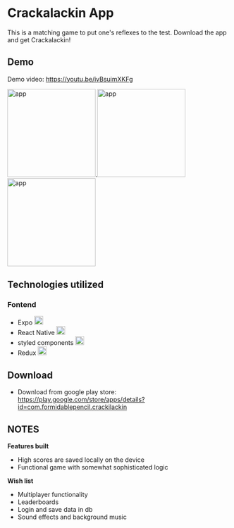 # Crackalackin App

This is a matching game to put one's reflexes to the test. Download the app and get Crackalackin!

## Demo
Demo video:
https://youtu.be/ivBsuimXKFg

<img src="https://i.ibb.co/dWBHYDx/Screenshot-20200715-013256-The-Pao-System.jpg" width="200" title="app">.<img src="https://i.ibb.co/Xb1RwHR/Screenshot-20200715-013347-The-Pao-System.jpg" width="200" title="app">
<img src="https://i.ibb.co/TgL30fz/Screenshot-20200715-013322-The-Pao-System.jpg" width="200" title="app">



## Technologies utilized

### Fontend

- Expo <img src="https://i.ibb.co/DpkVZxY/expo.png" width="20" title="hover text">
- React Native <img src="https://i.ibb.co/0pNL1RX/react-Native-Logo.png" width="20" title="hover text">
- styled components <img src="https://i.ibb.co/1z3NJM3/styled-Components.png" width="20" title="hover text">
- Redux <img src="https://i.ibb.co/nDCsZTK/5848309bcef1014c0b5e4a9a.png" width="20" title="hover text">

## Download

- Download from google play store: https://play.google.com/store/apps/details?id=com.formidablepencil.crackilackin

## NOTES

**Features built**

- High scores are saved locally on the device
- Functional game with somewhat sophisticated logic

**Wish list**

- Multiplayer functionality
- Leaderboards
- Login and save data in db
- Sound effects and background music

